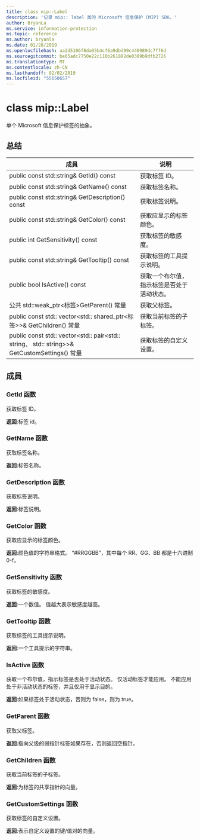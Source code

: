 ```yaml
---
title: class mip::Label
description: '记录 mip:: label 类的 Microsoft 信息保护 (MIP) SDK。'
author: BryanLa
ms.service: information-protection
ms.topic: reference
ms.author: bryanla
ms.date: 01/28/2019
ms.openlocfilehash: aa2d5106f8da03b4cf6a9dbd99c440989dc7ff6d
ms.sourcegitcommit: be05adc7750e22c110b261882de0389b9dfb2726
ms.translationtype: MT
ms.contentlocale: zh-CN
ms.lasthandoff: 02/02/2019
ms.locfileid: "55650657"
---
```

# <a name="class-miplabel"></a>class mip::Label 
单个 Microsoft 信息保护标签的抽象。
  
## <a name="summary"></a>总结
 成員                        | 说明                                
--------------------------------|---------------------------------------------
public const std::string& GetId() const  |  获取标签 ID。
public const std::string& GetName() const  |  获取标签名称。
public const std::string& GetDescription() const  |  获取标签说明。
public const std::string& GetColor() const  |  获取应显示的标签颜色。
public int GetSensitivity() const  |  获取标签的敏感度。
public const std::string& GetTooltip() const  |  获取标签的工具提示说明。
public bool IsActive() const  |  获取一个布尔值，指示标签是否处于活动状态。
公共 std::weak_ptr\<标签\>GetParent() 常量  |  获取父标签。
public const std:: vector\<std:: shared_ptr\<标签\>\>& GetChildren() 常量  |  获取当前标签的子标签。
public const std:: vector\<std:: pair\<std:: string、 std:: string\>\>& GetCustomSettings() 常量  |  获取标签的自定义设置。
  
## <a name="members"></a>成員
  
### <a name="getid-function"></a>GetId 函数
获取标签 ID。

  
**返回**:标签 id。
  
### <a name="getname-function"></a>GetName 函数
获取标签名称。

  
**返回**:标签名称。
  
### <a name="getdescription-function"></a>GetDescription 函数
获取标签说明。

  
**返回**:标签说明。
  
### <a name="getcolor-function"></a>GetColor 函数
获取应显示的标签颜色。

  
**返回**:颜色值的字符串格式。 “#RRGGBB”，其中每个 RR、GG、BB 都是十六进制 0-f。
  
### <a name="getsensitivity-function"></a>GetSensitivity 函数
获取标签的敏感度。

  
**返回**:一个数值。 值越大表示敏感度越高。
  
### <a name="gettooltip-function"></a>GetTooltip 函数
获取标签的工具提示说明。

  
**返回**:一个工具提示的字符串。
  
### <a name="isactive-function"></a>IsActive 函数
获取一个布尔值，指示标签是否处于活动状态。
仅活动标签才能应用。 不能应用处于非活动状态的标签，并且仅用于显示目的。 

  
**返回**:如果标签处于活动状态，否则为 false，则为 true。
  
### <a name="getparent-function"></a>GetParent 函数
获取父标签。

  
**返回**:指向父级的弱指针标签如果存在，否则返回空指针。
  
### <a name="getchildren-function"></a>GetChildren 函数
获取当前标签的子标签。

  
**返回**:为标签的共享指针的向量。
  
### <a name="getcustomsettings-function"></a>GetCustomSettings 函数
获取标签的自定义设置。

  
**返回**:表示自定义设置的键/值对的向量。